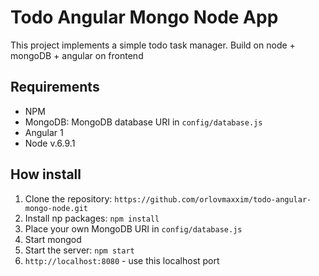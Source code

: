 # Todo Angular Mongo Node App

This project implements a simple todo task manager. Build on node + mongoDB + angular on frontend

## Requirements

- NPM
- MongoDB: MongoDB database URI in `config/database.js`
- Angular 1
- Node v.6.9.1

## How install

1. Clone the repository: `https://github.com/orlovmaxxim/todo-angular-mongo-node.git`
2. Install np packages: `npm install`
3. Place your own MongoDB URI in `config/database.js`
4. Start mongod
5. Start the server: `npm start`
6. `http://localhost:8080` - use this localhost port